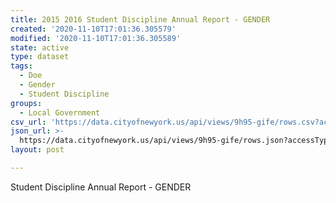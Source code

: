 ```yaml
---
title: 2015 2016 Student Discipline Annual Report - GENDER
created: '2020-11-10T17:01:36.305579'
modified: '2020-11-10T17:01:36.305589'
state: active
type: dataset
tags:
  - Doe
  - Gender
  - Student Discipline
groups:
  - Local Government
csv_url: 'https://data.cityofnewyork.us/api/views/9h95-gife/rows.csv?accessType=DOWNLOAD'
json_url: >-
  https://data.cityofnewyork.us/api/views/9h95-gife/rows.json?accessType=DOWNLOAD
layout: post

---
```

Student Discipline Annual Report - GENDER
